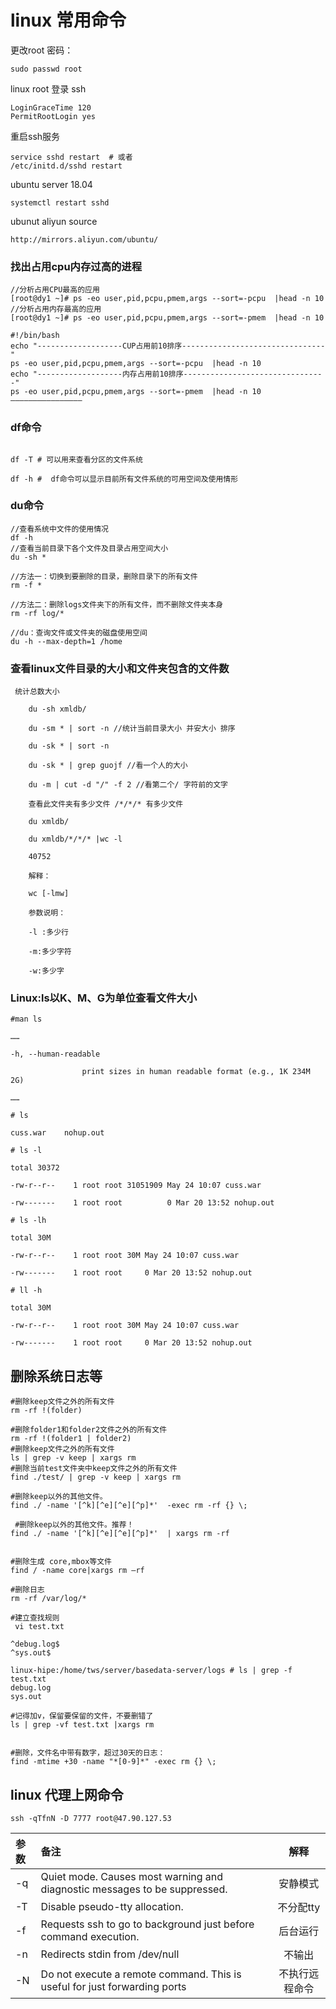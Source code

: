 # linux 常用命令



更改root 密码：
```
sudo passwd root
```

linux root 登录 ssh 
```
LoginGraceTime 120
PermitRootLogin yes
```
重启ssh服务
```
service sshd restart  # 或者
/etc/initd.d/sshd restart
```
ubuntu server 18.04
```
systemctl restart sshd
```
ubunut aliyun  source
```
http://mirrors.aliyun.com/ubuntu/
```



### 找出占用cpu内存过高的进程

```
//分析占用CPU最高的应用
[root@dy1 ~]# ps -eo user,pid,pcpu,pmem,args --sort=-pcpu  |head -n 10
//分析占用内存最高的应用
[root@dy1 ~]# ps -eo user,pid,pcpu,pmem,args --sort=-pmem  |head -n 10
```

```
#!/bin/bash
echo "-------------------CUP占用前10排序--------------------------------"
ps -eo user,pid,pcpu,pmem,args --sort=-pcpu  |head -n 10
echo "-------------------内存占用前10排序--------------------------------"
ps -eo user,pid,pcpu,pmem,args --sort=-pmem  |head -n 10
————————————————
```



### df命令

```

df -T # 可以用来查看分区的文件系统

df -h #  df命令可以显示目前所有文件系统的可用空间及使用情形
```

### du命令

```
//查看系统中文件的使用情况
df -h
//查看当前目录下各个文件及目录占用空间大小
du -sh *

//方法一：切换到要删除的目录，删除目录下的所有文件
rm -f *

//方法二：删除logs文件夹下的所有文件，而不删除文件夹本身
rm -rf log/*

//du：查询文件或文件夹的磁盘使用空间
du -h --max-depth=1 /home
```

### **查看linux文件目录的大小和文件夹包含的文件数**

```
 统计总数大小

    du -sh xmldb/

    du -sm * | sort -n //统计当前目录大小 并安大小 排序

    du -sk * | sort -n

    du -sk * | grep guojf //看一个人的大小

    du -m | cut -d "/" -f 2 //看第二个/ 字符前的文字

    查看此文件夹有多少文件 /*/*/* 有多少文件

    du xmldb/

    du xmldb/*/*/* |wc -l

    40752

    解释：

    wc [-lmw]

    参数说明：

    -l :多少行

    -m:多少字符

    -w:多少字
```

###  **Linux:ls以K、M、G为单位查看文件大小**

```
#man ls

……

-h, --human-readable

                print sizes in human readable format (e.g., 1K 234M 2G)

……

# ls

cuss.war    nohup.out

# ls -l

total 30372

-rw-r--r--    1 root root 31051909 May 24 10:07 cuss.war

-rw-------    1 root root          0 Mar 20 13:52 nohup.out

# ls -lh

total 30M

-rw-r--r--    1 root root 30M May 24 10:07 cuss.war

-rw-------    1 root root     0 Mar 20 13:52 nohup.out

# ll -h

total 30M

-rw-r--r--    1 root root 30M May 24 10:07 cuss.war

-rw-------    1 root root     0 Mar 20 13:52 nohup.out
```

## 删除系统日志等

```
#删除keep文件之外的所有文件
rm -rf !(folder) 

#删除folder1和folder2文件之外的所有文件
rm -rf !(folder1 | folder2) 
#删除keep文件之外的所有文件
ls | grep -v keep | xargs rm  
#删除当前test文件夹中keep文件之外的所有文件
find ./test/ | grep -v keep | xargs rm 

#删除keep以外的其他文件。
find ./ -name '[^k][^e][^e][^p]*'  -exec rm -rf {} \; 

 #删除keep以外的其他文件。推荐！
find ./ -name '[^k][^e][^e][^p]*'  | xargs rm -rf  


#删除生成 core,mbox等文件
find / -name core|xargs rm –rf

#删除日志
rm -rf /var/log/*

#建立查找规则
 vi test.txt 

^debug.log$
^sys.out$

linux-hipe:/home/tws/server/basedata-server/logs # ls | grep -f test.txt 
debug.log
sys.out

#记得加v，保留要保留的文件，不要删错了
ls | grep -vf test.txt |xargs rm


#删除，文件名中带有数字，超过30天的日志：
find -mtime +30 -name "*[0-9]*" -exec rm {} \;
```

## linux 代理上网命令

```
ssh -qTfnN -D 7777 root@47.90.127.53
```

| 参数 | 备注                                                         |      解释      |
| :--- | :----------------------------------------------------------- | :------------: |
| -q   | Quiet mode. Causes most warning and diagnostic messages to be suppressed. |    安静模式    |
| -T   | Disable pseudo-tty allocation.                               |   不分配tty    |
| -f   | Requests ssh to go to background just before command execution. |    后台运行    |
| -n   | Redirects stdin from /dev/null                               |     不输出     |
| -N   | Do not execute a remote command. This is useful for just forwarding ports | 不执行远程命令 |